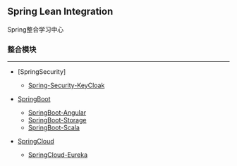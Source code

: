 Spring Lean Integration
---

Spring整合学习中心

### 整合模块
---

- [SpringSecurity]

    - [Spring-Security-KeyCloak](spring-learn-integration-security/spring-learn-integration-security-keycloak/README.md)

- [SpringBoot](spring-learn-integration-springboot/README.md)

    - [SpringBoot-Angular](spring-learn-integration-springboot/spring-learn-integration-springboot-angular/DOC.md)
    - [SpringBoot-Storage](spring-learn-integration-springboot/spring-learn-integration-springboot-storage/DOC.md)
    - [SpringBoot-Scala](spring-learn-integration-springboot/spring-learn-integration-springboot-scala/DOC.md)

- [SpringCloud](spring-learn-integration-springcloud/README.md)

    - [SpringCloud-Eureka](spring-learn-integration-springcloud/spring-learn-integration-springcloud-eureka/DOC.md)
